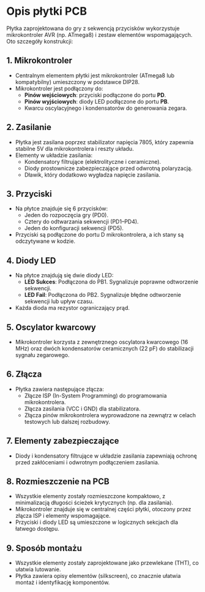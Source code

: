 # Opis płytki PCB

Płytka zaprojektowana do gry z sekwencją przycisków wykorzystuje mikrokontroler AVR (np. ATmega8) i zestaw elementów wspomagających. Oto szczegóły konstrukcji:

## 1. Mikrokontroler
- Centralnym elementem płytki jest mikrokontroler (ATmega8 lub kompatybilny) umieszczony w podstawce DIP28.
- Mikrokontroler jest podłączony do:
  - **Pinów wejściowych**: przyciski podłączone do portu **PD**.
  - **Pinów wyjściowych**: diody LED podłączone do portu **PB**.
  - Kwarcu oscylacyjnego i kondensatorów do generowania zegara.

## 2. Zasilanie
- Płytka jest zasilana poprzez stabilizator napięcia 7805, który zapewnia stabilne 5V dla mikrokontrolera i reszty układu.
- Elementy w układzie zasilania:
  - Kondensatory filtrujące (elektrolityczne i ceramiczne).
  - Diody prostownicze zabezpieczające przed odwrotną polaryzacją.
  - Dławik, który dodatkowo wygładza napięcie zasilania.

## 3. Przyciski
- Na płytce znajduje się 6 przycisków:
  - Jeden do rozpoczęcia gry (PD0).
  - Cztery do odtwarzania sekwencji (PD1–PD4).
  - Jeden do konfiguracji sekwencji (PD5).
- Przyciski są podłączone do portu D mikrokontrolera, a ich stany są odczytywane w kodzie.

## 4. Diody LED
- Na płytce znajdują się dwie diody LED:
  - **LED Sukces**: Podłączona do PB1. Sygnalizuje poprawne odtworzenie sekwencji.
  - **LED Fail**: Podłączona do PB2. Sygnalizuje błędne odtworzenie sekwencji lub upływ czasu.
- Każda dioda ma rezystor ograniczający prąd.

## 5. Oscylator kwarcowy
- Mikrokontroler korzysta z zewnętrznego oscylatora kwarcowego (16 MHz) oraz dwóch kondensatorów ceramicznych (22 pF) do stabilizacji sygnału zegarowego.

## 6. Złącza
- Płytka zawiera następujące złącza:
  - Złącze ISP (In-System Programming) do programowania mikrokontrolera.
  - Złącza zasilania (VCC i GND) dla stabilizatora.
  - Złącza pinów mikrokontrolera wyprowadzone na zewnątrz w celach testowych lub dalszej rozbudowy.

## 7. Elementy zabezpieczające
- Diody i kondensatory filtrujące w układzie zasilania zapewniają ochronę przed zakłóceniami i odwrotnym podłączeniem zasilania.

## 8. Rozmieszczenie na PCB
- Wszystkie elementy zostały rozmieszczone kompaktowo, z minimalizacją długości ścieżek krytycznych (np. dla zasilania).
- Mikrokontroler znajduje się w centralnej części płytki, otoczony przez złącza ISP i elementy wspomagające.
- Przyciski i diody LED są umieszczone w logicznych sekcjach dla łatwego dostępu.

## 9. Sposób montażu
- Wszystkie elementy zostały zaprojektowane jako przewlekane (THT), co ułatwia lutowanie.
- Płytka zawiera opisy elementów (silkscreen), co znacznie ułatwia montaż i identyfikację komponentów.

